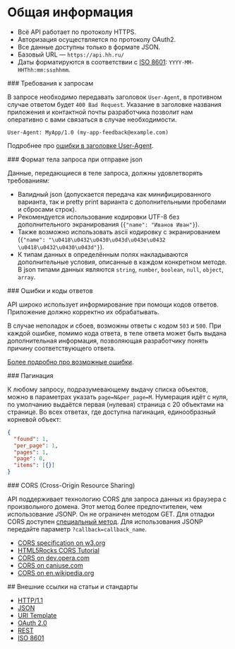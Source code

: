 # Общая информация

* Всё API работает по протоколу HTTPS.
* Авторизация осуществляется по протоколу OAuth2.
* Все данные доступны только в формате JSON.
* Базовый URL — `https://api.hh.ru/`
* Даты форматируются в соответствии с
  [ISO 8601](http://en.wikipedia.org/wiki/ISO_8601): `YYYY-MM-HHThh:mm:ss±hhmm`.


<a name="request-requirements" />
### Требования к запросам

В запросе необходимо передавать заголовок `User-Agent`, в противном случае
ответом будет `400 Bad Request`. Указание в заголовке названия приложения и
контактной почты разработчика позволит нам оперативно с вами связаться в случае
необходимости.
```
User-Agent: MyApp/1.0 (my-app-feedback@example.com)
```

Подробнее про [ошибки в заголовке User-Agent](errors.md#user-agent).


<a name="request-body" />
### Формат тела запроса при отправке json

Данные, передающиеся в теле запроса, должны удовлетворять требованиям:
* Валидный json (допускается передача как минифицированного варианта, так и
  pretty print варианта с дополнительными пробелами и сбросами строк).
* Рекомендуется использование кодировки UTF-8 без дополнительного экранирования
  (`{"name": "Иванов Иван"}`).
* Также возможно использовать ascii кодировку с экранированием
  (`{"name": "\u0418\u0432\u0430\u043d\u043e\u0432 \u0418\u0432\u0430\u043d"}`).
* К типам данных в определённым полях накладываются дополнительные условия,
  описанные в каждом конкретном методе. В json типами данных являются `string`,
  `number`, `boolean`, `null`, `object`, `array`.


<a name="errors-and-codes" />
### Ошибки и коды ответов

API широко использует информирование при помощи кодов ответов.
Приложение должно корректно их обрабатывать.

В случае неполадок и сбоев, возможны ответы с кодом `503` и `500`.
При каждой ошибке, помимо кода ответа, в теле ответа может быть выдана
дополнительная информация, позволяющая разработчику понять
причину соответствующего ответа.

[Более подробно про возможные ошибки](errors.md).


<a name="pagination" />
### Пагинация

К любому запросу, подразумевающему выдачу списка объектов, можно в параметрах
указать `page=N&per_page=M`. Нумерация идёт с нуля, по умолчанию выдаётся
первая (нулевая) страница с 20 объектами на странице. Во всех ответах, где
доступна пагинация, единообразный корневой объект:
```json
{
  "found": 1,
  "per_page": 1,
  "pages": 1,
  "page": 0,
  "items": [{}]
}
```

<a name="cors" />
### CORS (Cross-Origin Resource Sharing)

API поддерживает технологию CORS для запроса данных из
браузера с произвольного домена. Этот метод более предпочтителен, чем
использование JSONP. Он не ограничен методом GET. Для отладки CORS доступен
[специальный метод](cors.md). Для использования JSONP передайте параметр
`?callback=callback_name`.

* [CORS specification on w3.org](http://www.w3.org/TR/cors/)
* [HTML5Rocks CORS Tutorial](http://www.html5rocks.com/en/tutorials/cors/)
* [CORS on dev.opera.com](http://dev.opera.com/articles/view/dom-access-control-using-cross-origin-resource-sharing/)
* [CORS on caniuse.com](http://caniuse.com/#feat=cors)
* [CORS on en.wikipedia.org](http://en.wikipedia.org/wiki/Cross-origin_resource_sharing)


<a name="links" />
## Внешние ссылки на статьи и стандарты

* [HTTP/1.1](http://tools.ietf.org/html/rfc2616)
* [JSON](http://json.org/)
* [URI Template](http://tools.ietf.org/html/rfc6570)
* [OAuth 2.0](http://tools.ietf.org/html/rfc6749)
* [REST](http://www.ics.uci.edu/~fielding/pubs/dissertation/rest_arch_style.htm)
* [ISO 8601](http://en.wikipedia.org/wiki/ISO_8601)
